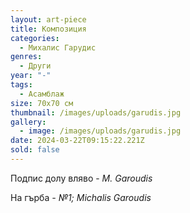 ```yaml
---
layout: art-piece
title: Композиция
categories:
  - Михалис Гарудис
genres:
  - Други
year: "-"
tags:
  - Асамблаж
size: 70х70 см
thumbnail: /images/uploads/garudis.jpg
gallery:
  - image: /images/uploads/garudis.jpg
date: 2024-03-22T09:15:22.221Z
sold: false
---
```

Подпис долу вляво - *M. Garoudis*

На гърба *\- №1; Michalis Garoudis*
